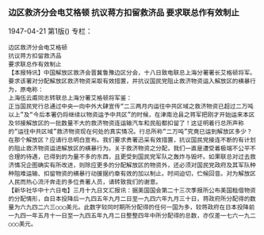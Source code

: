 ### 边区救济分会电艾格顿  抗议蒋方扣留救济品  要求联总作有效制止

1947-04-21
第1版()
专栏：

    边区救济分会电艾格顿
    抗议蒋方扣留救济品
    要求联总作有效制止
    【本报特讯】中国解放区救济会晋冀鲁豫边区分会，十八日致电联总上海分署署长艾格顿将军。要求该署对分配解放区救济物资采取有效措置，并抗议国民党阻止救济物资运入解放区的横暴行为，原电称：
    上海伍云甫同志转联总上海分署艾格顿将军鉴：
    正当国民党行总通过中央一向中外大肆宣传“二三两月内运往中共区域之救济物资已超过二万吨以上”及“今后本署仍将继续以物资运予中共区”的时候，在津南沧县之蒋军把刚才开始运来本区及邻接解放区的一批数量不大的救济物资连运输汽车和民船都扣留了！这证明着行总所声称的“运往中共区域”救济物资现在何处的真实情况。行总所称“二万吨”究竟已运到解放区多少？在那个解放区？应请行总明白宣布。我们要求贵署迅采有效措置，抗议国民党接连不断的有计划的阻止救济物资运进解放区的横暴行为。关于救济物资之分配，我们一直是遭受着极端不公平不合理的待遇，已得到的为量不多的东西，且更受到国民党军队之轰炸与毁坏。如果联总对过去救济情况企图确实有所改进，则除应更多的分配解放区的物资外，还必须对国民党政府及其军队种种阻难运输、扣留物资的横暴行动援据约章有效的加以制止。时间迫切，伫候回音。对为解放区人民而热心流汗奔走的多位贵署人员，请转致我们的谢意。
    【新华社华中十六日电】三月十九日文汇报讯：据美国国会第二十三次季报所公布美国租借物资的分配情形，自日本投降后一九四五年九月二日至一九四六年九月三十日，蒋政府所分配得的数量为六九四二六三○○○美元。此数字较同时期所分配得的任何一国为多，较蒋政府在日本投降前一九四一年五月十一日至一九四五年九月二日整整四年中所分配得的总数，亦仅差一七六一九二○○○美元。

